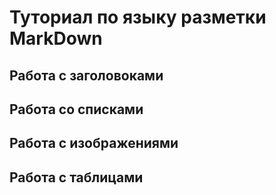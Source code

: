 # Туториал по языку разметки MarkDown

## Работа с заголовоками


##  Работа со списками


## Работа с изображениями


## Работа с таблицами 
